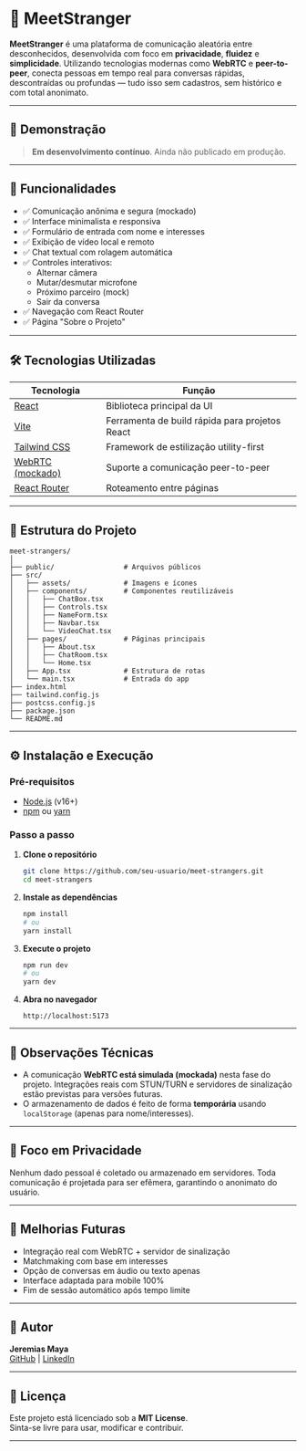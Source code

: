 # 💬 MeetStranger

**MeetStranger** é uma plataforma de comunicação aleatória entre desconhecidos, desenvolvida com foco em **privacidade**, **fluidez** e **simplicidade**. Utilizando tecnologias modernas como **WebRTC** e **peer-to-peer**, conecta pessoas em tempo real para conversas rápidas, descontraídas ou profundas — tudo isso sem cadastros, sem histórico e com total anonimato.

---

## 🚀 Demonstração

> **Em desenvolvimento contínuo**. Ainda não publicado em produção.

---

## 🧠 Funcionalidades

- ✅ Comunicação anônima e segura (mockado)
- ✅ Interface minimalista e responsiva
- ✅ Formulário de entrada com nome e interesses
- ✅ Exibição de vídeo local e remoto
- ✅ Chat textual com rolagem automática
- ✅ Controles interativos:
  - Alternar câmera
  - Mutar/desmutar microfone
  - Próximo parceiro (mock)
  - Sair da conversa
- ✅ Navegação com React Router
- ✅ Página "Sobre o Projeto"

---

## 🛠️ Tecnologias Utilizadas

| Tecnologia | Função |
|-----------|--------|
| [React](https://reactjs.org/) | Biblioteca principal da UI |
| [Vite](https://vitejs.dev/) | Ferramenta de build rápida para projetos React |
| [Tailwind CSS](https://tailwindcss.com/) | Framework de estilização utility-first |
| [WebRTC (mockado)](https://webrtc.org/) | Suporte a comunicação peer-to-peer |
| [React Router](https://reactrouter.com/) | Roteamento entre páginas |

---

## 📁 Estrutura do Projeto

```
meet-strangers/
│
├── public/                 # Arquivos públicos
├── src/
│   ├── assets/             # Imagens e ícones
│   ├── components/         # Componentes reutilizáveis
│   │   ├── ChatBox.tsx
│   │   ├── Controls.tsx
│   │   ├── NameForm.tsx
│   │   ├── Navbar.tsx
│   │   └── VideoChat.tsx
│   ├── pages/              # Páginas principais
│   │   ├── About.tsx
│   │   ├── ChatRoom.tsx
│   │   └── Home.tsx
│   ├── App.tsx             # Estrutura de rotas
│   └── main.tsx            # Entrada do app
├── index.html
├── tailwind.config.js
├── postcss.config.js
├── package.json
└── README.md
```

---

## ⚙️ Instalação e Execução

### Pré-requisitos

- [Node.js](https://nodejs.org/en/) (v16+)
- [npm](https://www.npmjs.com/) ou [yarn](https://yarnpkg.com/)

### Passo a passo

1. **Clone o repositório**
   ```bash
   git clone https://github.com/seu-usuario/meet-strangers.git
   cd meet-strangers
   ```

2. **Instale as dependências**
   ```bash
   npm install
   # ou
   yarn install
   ```

3. **Execute o projeto**
   ```bash
   npm run dev
   # ou
   yarn dev
   ```

4. **Abra no navegador**
   ```
   http://localhost:5173
   ```

---

## 📌 Observações Técnicas

- A comunicação **WebRTC está simulada (mockada)** nesta fase do projeto. Integrações reais com STUN/TURN e servidores de sinalização estão previstas para versões futuras.
- O armazenamento de dados é feito de forma **temporária** usando `localStorage` (apenas para nome/interesses).

---

## 🔐 Foco em Privacidade

Nenhum dado pessoal é coletado ou armazenado em servidores. Toda comunicação é projetada para ser efêmera, garantindo o anonimato do usuário.

---

## 🧪 Melhorias Futuras

- Integração real com WebRTC + servidor de sinalização
- Matchmaking com base em interesses
- Opção de conversas em áudio ou texto apenas
- Interface adaptada para mobile 100%
- Fim de sessão automático após tempo limite

---

## 👤 Autor

**Jeremias Maya**  
[GitHub](https://github.com/seu-usuario) | [LinkedIn](https://www.linkedin.com/in/jeremiasonunes/)

---

## 📄 Licença

Este projeto está licenciado sob a **MIT License**.  
Sinta-se livre para usar, modificar e contribuir.

---